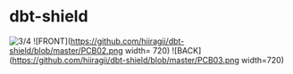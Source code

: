 # dbt-shield

![3/4](https://github.com/hiiragii/dbt-shield/blob/master/PCB01.png)
![FRONT](https://github.com/hiiragii/dbt-shield/blob/master/PCB02.png width= 720)
![BACK](https://github.com/hiiragii/dbt-shield/blob/master/PCB03.png width=720)
